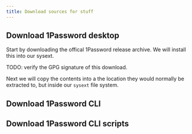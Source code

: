 ```yaml
---
title: Download sources for stuff 
---
```


## Download 1Password desktop
Start by downloading the offical 1Password release archive. We will install this into our sysext.

TODO: verify the GPG signature of this download.

Next we will copy the contents into a the location they would normally be extracted to, but inside our `sysext` file system.

## Download 1Password CLI

## Download 1Password CLI scripts
